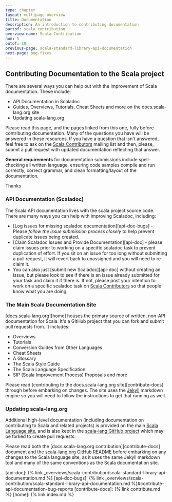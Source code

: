 ```yaml
---
type: chapter
layout: multipage-overview
title: Documentation
description: An introduction to contributing documentation
partof: scala_contribution
overview-name: Scala Contribution
num: 5
outof: 10
previous-page: scala-standard-library-api-documentation
next-page: bug-fixes
---
```

## Contributing Documentation to the Scala project

There are several ways you can help out with the improvement of Scala documentation. These include:

* API Documentation in Scaladoc
* Guides, Overviews, Tutorials, Cheat Sheets and more on the docs.scala-lang.org site
* Updating scala-lang.org

Please read this page, and the pages linked from this one, fully before contributing documentation. Many of the questions you have will be answered in these resources. If you have a question that isn't answered, feel free to ask on the [Scala Contributors](https://contributors.scala-lang.org/) mailing list and then, please, submit a pull request with updated documentation reflecting that answer.

**General requirements** for documentation submissions include spell-checking all written language, ensuring code samples compile and run correctly, correct grammar, and clean formatting/layout of the documentation.

Thanks

### API Documentation (Scaladoc)

The Scala API documentation lives with the scala project source code. There are many ways you can help with improving Scaladoc, including:

* [Log issues for missing scaladoc documentation][api-doc-bugs] -
Please *follow the issue submission process closely* to help prevent duplicate issues being created.
* [Claim Scaladoc Issues and Provide Documentation][api-doc] - please claim issues prior to working on a specific scaladoc task to prevent duplication of effort. If you sit on an issue for too long without submitting a pull request, it will revert back to unassigned and you will need to re-claim it.
* You can also just
[submit new Scaladoc][api-doc]
without creating an issue, but please look to see if there is an issue already submitted for your task and claim it if there is. If not, please post your intention to work on a specific scaladoc task on [Scala Contributors](https://contributors.scala-lang.org/) so that people know what you are doing.

### The Main Scala Documentation Site

[docs.scala-lang.org][home] houses the primary source of written, non-API documentation for Scala. It's a GitHub project that you can fork and submit pull requests from. It includes:

* Overviews
* Tutorials
* Conversion Guides from Other Languages
* Cheat Sheets
* A Glossary
* The Scala Style Guide
* The Scala Language Specification
* SIP (Scala Improvement Process) Proposals
and more

Please read [contributing to the docs.scala-lang.org site][contribute-docs] through before embarking on changes. The site uses
the [Jekyll](https://jekyllrb.com/) markdown engine so you will need to follow the instructions to get that running as well.

### Updating scala-lang.org

Additional high-level documentation (including documentation on contributing
to Scala and related projects) is provided on the main
[Scala Language site](https://scala-lang.org), and is also kept in the
[scala-lang GitHub project](https://github.com/scala/scala-lang) which may be forked to create pull requests.

Please read both the
[docs.scala-lang.org contribution][contribute-docs] document and the [scala-lang.org GitHub README](https://github.com/scala/scala-lang#scala-langorg) before embarking on any changes to the Scala language site, as it uses the same Jekyll markdown tool and many of the same conventions as the Scala documentation site.

[api-doc]: {% link _overviews/scala-contribution/scala-standard-library-api-documentation.md %}
[api-doc-bugs]: {% link _overviews/scala-contribution/scala-standard-library-api-documentation.md %}#contribute-api-documentation-bug-reports
[contribute-docs]: {% link contribute.md %}
[home]: {% link index.md %}
